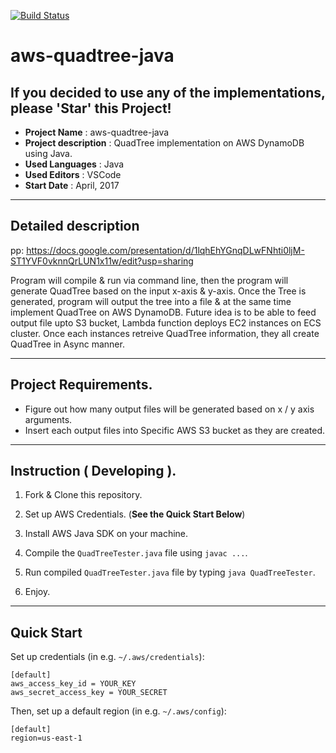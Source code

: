 [![Build Status](http://34.208.250.40:8080/job/aws-quadtree-java/badge/icon)](http://34.208.250.40:8080/job/aws-quadtree-java/)
<h1>aws-quadtree-java</h1>
<h2>If you decided to use any of the implementations, please 'Star' this Project!</h2>
<ul>
  <li><strong>Project Name</strong> : aws-quadtree-java</li>
  <li><strong>Project description</strong> : QuadTree implementation on AWS DynamoDB using Java.</li>
  
  <li><strong>Used Languages</strong> : Java</li>
  
  <li><strong>Used Editors</strong> : VSCode</li>
  
  <li><strong>Start Date</strong> : April, 2017</li>
</ul>

-----------
## Detailed description
pp: https://docs.google.com/presentation/d/1lqhEhYGnqDLwFNhti0ljM-ST1YVF0vknnQrLUN1x11w/edit?usp=sharing

  Program will compile & run via command line, then the program will generate QuadTree based on the input x-axis & y-axis. Once the Tree is generated, program will output the tree into a file & at the same time implement QuadTree on AWS DynamoDB. Future idea is to be able to feed output file upto S3 bucket, Lambda function deploys EC2 instances on ECS cluster. Once each instances retreive QuadTree information, they all create QuadTree in Async manner.
  
-----------
## Project Requirements.

- Figure out how many output files will be generated based on x / y axis arguments.
- Insert each output files into Specific AWS S3 bucket as they are created. 

-----------
## Instruction ( Developing ).

1. Fork & Clone this repository.

2. Set up AWS Credentials. (**See the Quick Start Below**)

3. Install AWS Java SDK on your machine.

4. Compile the `QuadTreeTester.java` file using `javac ...`.

5. Run compiled `QuadTreeTester.java` file by typing `java QuadTreeTester`.

6. Enjoy.

-----------
Quick Start
-----------

Set up credentials (in e.g. ``~/.aws/credentials``):

    [default]
    aws_access_key_id = YOUR_KEY
    aws_secret_access_key = YOUR_SECRET

Then, set up a default region (in e.g. ``~/.aws/config``):

    [default]
    region=us-east-1


